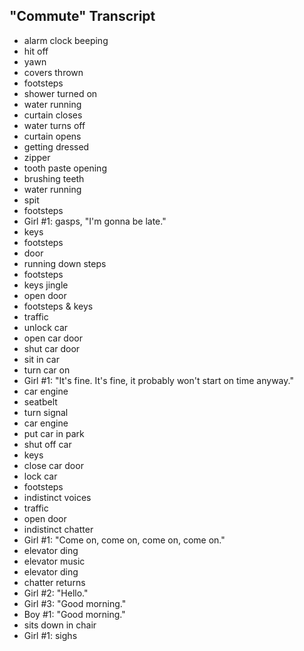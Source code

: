 ## "Commute" Transcript

* alarm clock beeping
* hit off
* yawn
* covers thrown
* footsteps
* shower turned on
* water running
* curtain closes
* water turns off
* curtain opens
* getting dressed
* zipper
* tooth paste opening
* brushing teeth
* water running
* spit
* footsteps
* Girl #1: gasps, "I'm gonna be late."
* keys
* footsteps
* door
* running down steps
* footsteps
* keys jingle
* open door
* footsteps & keys
* traffic
* unlock car
* open car door
* shut car door
* sit in car
* turn car on
* Girl #1: "It's fine. It's fine, it probably won't start on time anyway."
* car engine 
* seatbelt
* turn signal
* car engine
* put car in park
* shut off car
* keys
* close car door
* lock car
* footsteps
* indistinct voices
* traffic
* open door
* indistinct chatter
* Girl #1: "Come on, come on, come on, come on."
* elevator ding
* elevator music
* elevator ding
* chatter returns
* Girl #2: "Hello."
* Girl #3: "Good morning."
* Boy #1: "Good morning."
* sits down in chair
* Girl #1: sighs
